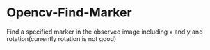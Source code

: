 # Opencv-Find-Marker
Find a specified marker in the observed image including x and y and rotation(currently rotation is not good)
